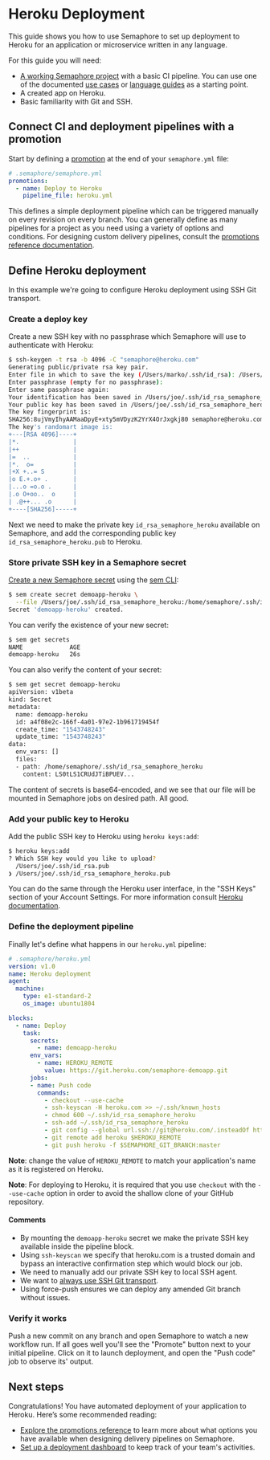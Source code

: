 # Heroku Deployment

This guide shows you how to use Semaphore to set up deployment to Heroku
for an application or microservice written in any language.

For this guide you will need:

- [A working Semaphore project][create-project] with a basic CI pipeline.
You can use one of the documented [use cases][use-cases] or
[language guides][language-guides] as a starting point.
- A created app on Heroku.
- Basic familiarity with Git and SSH.

## Connect CI and deployment pipelines with a promotion

Start by defining a [promotion][promotions-intro] at the end of your
`semaphore.yml` file:

``` yaml
# .semaphore/semaphore.yml
promotions:
  - name: Deploy to Heroku
    pipeline_file: heroku.yml
```

This defines a simple deployment pipeline which can be triggered manually
on every revision on every branch. You can generally define as many pipelines
for a project as you need using a variety of options and conditions.
For designing custom delivery pipelines, consult the
[promotions reference documentation][promotions-ref].

## Define Heroku deployment

In this example we're going to configure Heroku deployment using SSH Git
transport.

### Create a deploy key

Create a new SSH key with no passphrase which Semaphore will use to
authenticate with Heroku:

``` bash
$ ssh-keygen -t rsa -b 4096 -C "semaphore@heroku.com"
Generating public/private rsa key pair.
Enter file in which to save the key (/Users/marko/.ssh/id_rsa): /Users/marko/.ssh/id_rsa_semaphore_heroku
Enter passphrase (empty for no passphrase):
Enter same passphrase again:
Your identification has been saved in /Users/joe/.ssh/id_rsa_semaphore_heroku.
Your public key has been saved in /Users/joe/.ssh/id_rsa_semaphore_heroku.pub.
The key fingerprint is:
SHA256:8ujVmyIhyAAMaaDpyE+xty5mVDyzK2YrX4OrJxgkj80 semaphore@heroku.com
The key's randomart image is:
+---[RSA 4096]----+
|*.               |
|++               |
|=  ..            |
|*.  o=           |
|+X +..= S        |
|o E.+.o+ .       |
|...o =o.o .      |
|.o O+oo..  o     |
| .@++... .o      |
+----[SHA256]-----+
```

Next we need to make the private key `id_rsa_semaphore_heroku` available on
Semaphore, and add the corresponding public key `id_rsa_semaphore_heroku.pub`
to Heroku.

### Store private SSH key in a Semaphore secret

[Create a new Semaphore secret][secrets-guide] using the [sem CLI][sem-create-ref]:

``` bash
$ sem create secret demoapp-heroku \
  --file /Users/joe/.ssh/id_rsa_semaphore_heroku:/home/semaphore/.ssh/id_rsa_semaphore_heroku
Secret 'demoapp-heroku' created.
```

You can verify the existence of your new secret:

``` bash
$ sem get secrets
NAME             AGE
demoapp-heroku   26s
```

You can also verify the content of your secret:

``` bash
$ sem get secret demoapp-heroku
apiVersion: v1beta
kind: Secret
metadata:
  name: demoapp-heroku
  id: a4f08e2c-166f-4a01-97e2-1b961719454f
  create_time: "1543748243"
  update_time: "1543748243"
data:
  env_vars: []
  files:
  - path: /home/semaphore/.ssh/id_rsa_semaphore_heroku
    content: LS0tLS1CRUdJTiBPUEV...
```

The content of secrets is base64-encoded, and we see that our file will be
mounted in Semaphore jobs on desired path. All good.

### Add your public key to Heroku

Add the public SSH key to Heroku using `heroku keys:add`:

``` bash
$ heroku keys:add
? Which SSH key would you like to upload?
  /Users/joe/.ssh/id_rsa.pub
❯ /Users/joe/.ssh/id_rsa_semaphore_heroku.pub
```

You can do the same through the Heroku user interface, in the "SSH Keys"
section of your Account Settings. For more information consult
[Heroku documentation][heroku-keys].

### Define the deployment pipeline

Finally let's define what happens in our `heroku.yml` pipeline:

``` yaml
# .semaphore/heroku.yml
version: v1.0
name: Heroku deployment
agent:
  machine:
    type: e1-standard-2
    os_image: ubuntu1804

blocks:
  - name: Deploy
    task:
      secrets:
        - name: demoapp-heroku
      env_vars:
        - name: HEROKU_REMOTE
          value: https://git.heroku.com/semaphore-demoapp.git
      jobs:
      - name: Push code
        commands:
          - checkout --use-cache
          - ssh-keyscan -H heroku.com >> ~/.ssh/known_hosts
          - chmod 600 ~/.ssh/id_rsa_semaphore_heroku
          - ssh-add ~/.ssh/id_rsa_semaphore_heroku
          - git config --global url.ssh://git@heroku.com/.insteadOf https://git.heroku.com/
          - git remote add heroku $HEROKU_REMOTE
          - git push heroku -f $SEMAPHORE_GIT_BRANCH:master
```

**Note**: change the value of `HEROKU_REMOTE` to match your application's
name as it is registered on Heroku.

**Note**: For deploying to Heroku, it is required that you use `checkout` with
the `--use-cache` option in order to avoid the shallow clone of your GitHub
repository.

#### Comments

- By mounting the `demoapp-heroku` secret we make the private SSH key available
inside the pipeline block.
- Using `ssh-keyscan` we specify that heroku.com is a trusted domain and bypass
an interactive confirmation step which would block our job.
- We need to manually add our private SSH key to local SSH agent.
- We want to [always use SSH Git transport][heroku-ssh-git].
- Using force-push ensures we can deploy any amended Git branch without issues.

### Verify it works

Push a new commit on any branch and open Semaphore to watch a new workflow run.
If all goes well you'll see the "Promote" button next to your initial pipeline.
Click on it to launch deployment, and open the "Push code" job to observe its'
output.

## Next steps

Congratulations! You have automated deployment of your application to Heroku.
Here’s some recommended reading:

- [Explore the promotions reference][promotions-ref] to learn more about what
options you have available when designing delivery pipelines on Semaphore.
- [Set up a deployment dashboard][deployment-dashboards] to keep track of
your team's activities.

[create-project]: https://docs.semaphoreci.com/article/63-your-first-project
[use-cases]: https://docs.semaphoreci.com/category/59-use-cases
[language-guides]: https://docs.semaphoreci.com/category/58-programming-languages
[promotions-ref]: https://docs.semaphoreci.com/article/50-pipeline-yaml#promotions
[promotions-intro]: https://docs.semaphoreci.com/article/67-deploying-with-promotions
[secrets-guide]: https://docs.semaphoreci.com/article/66-environment-variables-and-secrets
[sem-create-ref]: https://docs.semaphoreci.com/article/53-sem-reference#sem-create
[heroku-keys]: https://devcenter.heroku.com/articles/keys
[heroku-ssh-git]: https://devcenter.heroku.com/articles/git#ssh-git-transport
[deployment-dashboards]: https://docs.semaphoreci.com/article/101-deployment-dashboards
